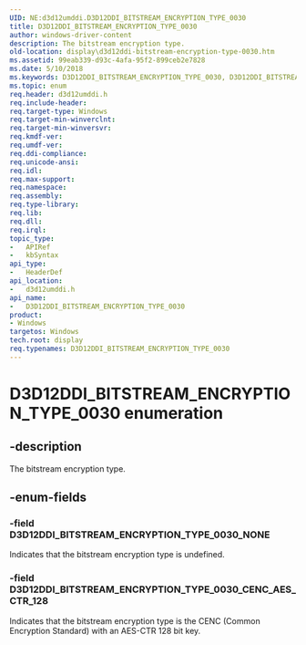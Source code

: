 ```yaml
---
UID: NE:d3d12umddi.D3D12DDI_BITSTREAM_ENCRYPTION_TYPE_0030
title: D3D12DDI_BITSTREAM_ENCRYPTION_TYPE_0030
author: windows-driver-content
description: The bitstream encryption type.
old-location: display\d3d12ddi-bitstream-encryption-type-0030.htm
ms.assetid: 99eab339-d93c-4afa-95f2-899ceb2e7828
ms.date: 5/10/2018
ms.keywords: D3D12DDI_BITSTREAM_ENCRYPTION_TYPE_0030, D3D12DDI_BITSTREAM_ENCRYPTION_TYPE_0030 enumeration [Display Devices], D3D12DDI_BITSTREAM_ENCRYPTION_TYPE_0030_CENC_AES_CTR_128, D3D12DDI_BITSTREAM_ENCRYPTION_TYPE_0030_NONE, d3d12umddi/D3D12DDI_BITSTREAM_ENCRYPTION_TYPE_0030, d3d12umddi/D3D12DDI_BITSTREAM_ENCRYPTION_TYPE_0030_CENC_AES_CTR_128, d3d12umddi/D3D12DDI_BITSTREAM_ENCRYPTION_TYPE_0030_NONE, display.d3d12ddi-bitstream-encryption-type-0030
ms.topic: enum
req.header: d3d12umddi.h
req.include-header: 
req.target-type: Windows
req.target-min-winverclnt: 
req.target-min-winversvr: 
req.kmdf-ver: 
req.umdf-ver: 
req.ddi-compliance: 
req.unicode-ansi: 
req.idl: 
req.max-support: 
req.namespace: 
req.assembly: 
req.type-library: 
req.lib: 
req.dll: 
req.irql: 
topic_type:
-	APIRef
-	kbSyntax
api_type:
-	HeaderDef
api_location:
-	d3d12umddi.h
api_name:
-	D3D12DDI_BITSTREAM_ENCRYPTION_TYPE_0030
product:
- Windows
targetos: Windows
tech.root: display
req.typenames: D3D12DDI_BITSTREAM_ENCRYPTION_TYPE_0030
---
```


# D3D12DDI_BITSTREAM_ENCRYPTION_TYPE_0030 enumeration


## -description


The bitstream encryption type.


## -enum-fields




### -field D3D12DDI_BITSTREAM_ENCRYPTION_TYPE_0030_NONE

Indicates that the bitstream encryption type is undefined.


### -field D3D12DDI_BITSTREAM_ENCRYPTION_TYPE_0030_CENC_AES_CTR_128

Indicates that the bitstream encryption type is the CENC (Common Encryption Standard) with an AES-CTR 128 bit key.


